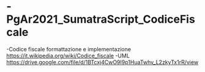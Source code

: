 # -PgAr2021_SumatraScript_CodiceFiscale
-Codice fiscale formattazione e implementazione https://it.wikipedia.org/wiki/Codice_fiscale
-UML https://drive.google.com/file/d/1BTcxj4CwO9I9p1HuaTwhv_L2zkyTx1rR/view
